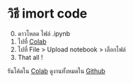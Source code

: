 # วิธี imort code

0. ดาวโหลด ไฟล์ .ipynb
1. ไปที่ [Colab](https://colab.research.google.com/)
2. ไปที่ File > Upload notebook > เลือกไฟล์
3. That all !

รันโค้ดใน [Colab](https://colab.research.google.com/drive/1wLoEnwMUlU_8kDIFLDS8J1olLLcjfEm7?usp=sharing)
ดูงานทั้งหมดใน [Github](https://github.com/FujaTyping/ComSci-Yorwor)